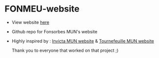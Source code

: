 # FONMEU-website

- View website [here](https://fonmun31.github.io/fonmun/)
- Github repo for Fonsorbes MUN's website
- Highly inspired by : [Invicta MUN website](https://github.com/SujanPrasadPandey/Invicta-MUN) & [Tournefeuille MUN website](https://toumun.fr/)

  Thank you to everyone that worked on that project ;)
